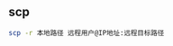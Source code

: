 <!--
 * @Description: 
 * @Version: 1.0
 * @Author: DaLao
 * @Email: dalao_li@163.com
 * @Date: 2022-01-03 00:56:31
 * @LastEditors: DaLao
 * @LastEditTime: 2022-01-03 00:56:31
-->


## scp

```sh
scp -r 本地路径 远程用户@IP地址:远程目标路径
```